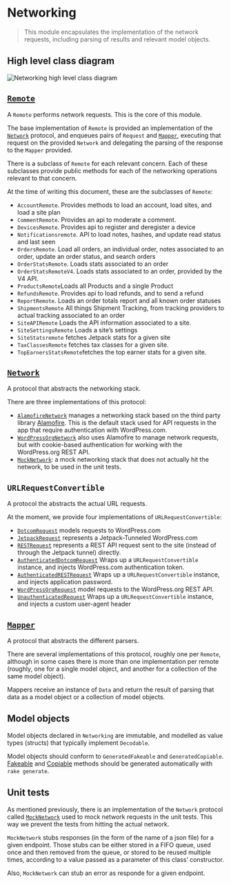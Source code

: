 # Networking
> This module encapsulates the implementation of the network requests, including parsing of results and relevant model objects.  

## High level class diagram
![Networking high level class diagram](images/networking.png)

## [`Remote`](../Networking/Networking/Remote/Remote.swift)
A `Remote` performs network requests. This is the core of this module.  

The base implementation of `Remote`  is provided an implementation of the [`Network`](../Networking/Networking/Network/Network.swift) protocol, and enqueues pairs of `Request` and [`Mapper`](../Networking/Networking/Mapper/Mapper.swift), executing that request on the provided `Network` and delegating the parsing of the response to the `Mapper` provided. 

There is a subclass of `Remote` for each relevant concern. Each of these subclasses provide public methods for each of the networking operations relevant to that concern.

At the time of writing this document, these are the subclasses of `Remote`:
* `AccountRemote`.  Provides methods to load an account, load sites, and load a site plan
* `CommentRemote`. Provides an api  to moderate a comment.
* `DevicesRemote`. Provides api to register and deregister a device
* `Notificationsremote`.  API to load notes, hashes, and update read status and last seen
* `OrdersRemote`. Load all orders, an individual order, notes associated to an order, update an order status, and search orders
* `OrderStatsRemote`. Loads stats associated to an order
* `OrderStatsRemoteV4`. Loads stats associated to an order, provided by the V4 API.
* `ProductsRemote`Loads all Products and a single Product
* `RefundsRemote`. Provides api to load refunds, and to send a refund
* `ReportRemote`. Loads an order totals report and all known order statuses
* `ShipmentsRemote` All things Shipment Tracking, from tracking providers to actual tracking associated to an order
* `SiteAPIRemote` Loads the API information associated to a site.
* `SiteSettingsRemote` Loads a site’s settings
* `SiteStatsremote` fetches Jetpack stats for a given site
* `TaxClassesRemote` fetches tax classes for a given site.
* `TopEarnersStatsRemote`fetches the top earner stats for a given site.

## [`Network`](../Networking/Networking/Network/Network.swift)
A protocol that abstracts the networking stack. 

There are three implementations of this protocol:
* [`AlamofireNetwork`](../Networking/Networking/Network/AlamofireNetwork.swift) manages a networking stack based on the third party library [Alamofire](https://github.com/Alamofire). This is the default stack used for API requests in the app that require authentication with WordPress.com.
* [`WordPressOrgNetwork`](../Networking/Networking/Network/WordPressOrgNetwork.swift) also uses Alamofire to manage network requests, but with cookie-based authentication for working with the WordPress.org REST API.
* [`MockNetwork`](../Networking/Networking/Network/MockNetwork.swift): a mock networking stack that does not actually hit the network, to be used in the unit tests.

## `URLRequestConvertible`
A protocol the abstracts the actual URL requests. 

At the moment, we provide four implementations of `URLRequestConvertible`:
* [`DotcomRequest`](../Networking/Networking/Requests/DotcomRequest.swift) models requests to WordPress.com
* [`JetpackRequest`](../Networking/Networking/Requests/JetpackRequest.swift) represents a Jetpack-Tunneled WordPress.com 
* [`RESTRequest`](../Networking/Networking/Requests/RESTRequest.swift) represents a REST API request sent to the site (instead of through the Jetpack tunnel) directly.  
* [`AuthenticatedDotcomRequest`](../Networking/Networking/Requests/AuthenticatedDotcomRequest.swift) Wraps up a `URLRequestConvertible` instance, and injects WordPress.com authentication token.
* [`AuthenticatedRESTRequest`](../Networking/Networking/Requests/AuthenticatedRESTRequest.swift) Wraps up a `URLRequestConvertible` instance, and injects application password.
* [`WordPressOrgRequest`](../Networking/Networking/Requests/WordPressOrgRequest.swift) model requests to the WordPress.org REST API.
* [`UnauthenticatedRequest`](../Networking/Networking/Requests/UnauthenticatedRequest.swift) Wraps up a `URLRequestConvertible` instance, and injects a custom user-agent header

## [`Mapper`](../Networking/Networking/Mapper/Mapper.swift)
A protocol that abstracts the different parsers.

There are several implementations of this protocol, roughly one per `Remote`, although in some cases there is more than one implementation per remote (roughly, one for a single model object, and another for a collection of the same model object). 

Mappers receive an instance of `Data` and return  the result of parsing that data as a model object or a collection of model objects.

## Model objects
Model objects declared in `Networking` are immutable, and modelled as value types (structs) that typically implement `Decodable`.

Model objects should conform to `GeneratedFakeable` and `GeneratedCopiable`. [Fakeable](fakeable.md) and [Copiable](copiable.md) methods should be generated automatically with `rake generate`.

## Unit tests
As mentioned previously, there is an implementation of the `Network` protocol called [`MockNetwork`](../Networking/Networking/Network/MockNetwork.swift) used to mock network requests in the unit tests. This way we prevent the tests from hitting the actual network.

`MockNetwork` stubs responses (in the form of  the name of a json file) for a given endpoint. Those stubs can be either stored in a FIFO queue, used once and then removed from the queue, or stored to be reused multiple times, according to a value passed as a parameter of this class’ constructor.

Also, `MockNetwork` can stub an error as responde for a given endpoint.
